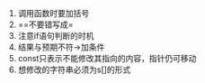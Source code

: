 1. 调用函数时要加括号
2. ==不要错写成=
3. 注意if语句判断的时机
4. 结果与预期不符->加条件
5. const只表示不能修改其指向的内容，指针仍可移动
6. 想修改的字符串必须为s[]的形式
